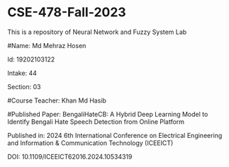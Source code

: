 # CSE-478-Fall-2023
This is a repository of Neural Network and Fuzzy System Lab

#Name: Md Mehraz Hosen

Id: 19202103122

Intake: 44

Section: 03

#Course Teacher: Khan Md Hasib

#Published Paper: BengaliHateCB: A Hybrid Deep Learning Model to Identify Bengali Hate Speech Detection from Online Platform

Published in: 2024 6th International Conference on Electrical Engineering and Information & Communication Technology (ICEEICT)

DOI: 10.1109/ICEEICT62016.2024.10534319

